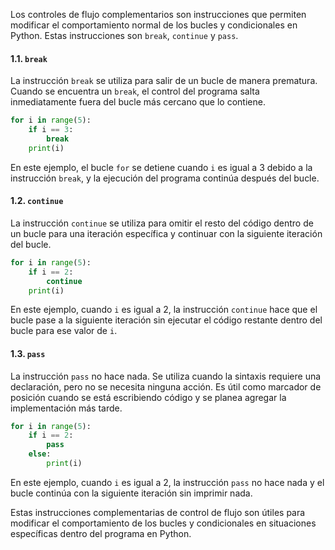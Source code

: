 Los controles de flujo complementarios son instrucciones que permiten modificar el comportamiento normal de los bucles y condicionales en Python. Estas instrucciones son `break`, `continue` y `pass`.
#### 1.1. `break`

La instrucción `break` se utiliza para salir de un bucle de manera prematura. Cuando se encuentra un `break`, el control del programa salta inmediatamente fuera del bucle más cercano que lo contiene.

```python
for i in range(5):
    if i == 3:
        break
    print(i)
```
En este ejemplo, el bucle `for` se detiene cuando `i` es igual a 3 debido a la instrucción `break`, y la ejecución del programa continúa después del bucle.
#### 1.2. `continue`

La instrucción `continue` se utiliza para omitir el resto del código dentro de un bucle para una iteración específica y continuar con la siguiente iteración del bucle.

```python
for i in range(5):
    if i == 2:
        continue
    print(i)
```
En este ejemplo, cuando `i` es igual a 2, la instrucción `continue` hace que el bucle pase a la siguiente iteración sin ejecutar el código restante dentro del bucle para ese valor de `i`.
#### 1.3. `pass`

La instrucción `pass` no hace nada. Se utiliza cuando la sintaxis requiere una declaración, pero no se necesita ninguna acción. Es útil como marcador de posición cuando se está escribiendo código y se planea agregar la implementación más tarde.

```python
for i in range(5):
    if i == 2:
        pass
    else:
        print(i)

```

En este ejemplo, cuando `i` es igual a 2, la instrucción `pass` no hace nada y el bucle continúa con la siguiente iteración sin imprimir nada.

Estas instrucciones complementarias de control de flujo son útiles para modificar el comportamiento de los bucles y condicionales en situaciones específicas dentro del programa en Python.